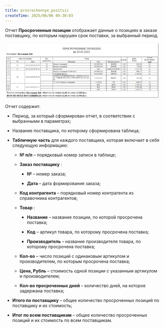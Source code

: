 ```yaml
---
title: prosrochennye_pozitsii
createTime: 2025/06/06 09:30:03
---
```

Отчет **Просроченные позиции** отображает данные о позициях в заказе поставщику, по которым нарушен срок поставки, за выбранный период.

![](../../../../assets/work/three/136.png)

Отчет содержит:

- Период, за который сформирован отчет, в соответствии с выбранными в параметрах;

- Название поставщика, по которому сформирована таблица;

- **Табличную часть**  для каждого поставщика, которая включает в себя следующую информацию:

    - **№ п/п**  – порядковый номер записи в таблице;

    - **Заказ поставщику** :

        - **№**  – номер заказа;

        - **Дата**  – дата формирования заказа;

    - **Код контрагента**  – порядковый номер контрагента из справочника контрагентов;

    - **Товар** :

        - **Название**  – название позиции, по которой просрочена поставка;

        - **Код**  – артикул товара, по которому просрочена поставка;

        - **Производитель**  – название производителя товара, по которому просрочена поставка;

    - **Кол-во**  – число позиций с одинаковым артикулом и производителем, по которым просрочена поставка;

    - **Цена, Рубль**  – стоимость одной позиции с указанным артикулом и производителем;

    - **Кол-во просроченных дней**  – количество дней, на которое задержана поставка;

- **Итого по поставщику**  – общее количество просроченных позиций по поставщику и их стоимость;

- **Итог по всем поставщикам**  – общее количество просроченных позиций и их стоимость по всем поставщикам.